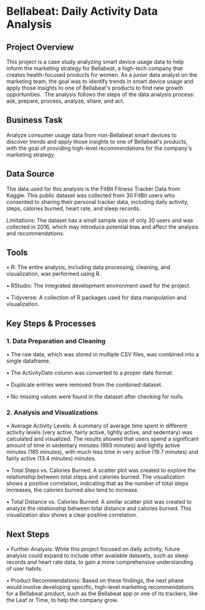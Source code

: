 # Bellabeat: Daily Activity Data Analysis

## Project Overview
This project is a case study analyzing smart device usage data to help inform the marketing strategy for Bellabeat, a high-tech company that creates health-focused products for women. As a junior data analyst on the marketing team, the goal was to identify trends in smart device usage and apply those insights to one of Bellabeat's products to find new growth opportunities.  
The analysis follows the steps of the data analysis process: ask, prepare, process, analyze, share, and act.  

## Business Task
Analyze consumer usage data from non-Bellabeat smart devices to discover trends and apply those insights to one of Bellabeat's products, with the goal of providing high-level recommendations for the company's marketing strategy.  

## Data Source
The data used for this analysis is the FitBit Fitness Tracker Data from Kaggle. This public dataset was collected from 30 FitBit users who consented to sharing their personal tracker data, including daily activity, steps, calories burned, heart rate, and sleep records.  

Limitations: The dataset has a small sample size of only 30 users and was collected in 2016, which may introduce potential bias and affect the analysis and recommendations.  

## Tools
• R: The entire analysis, including data processing, cleaning, and visualization, was performed using R.  

• RStudio: The integrated development environment used for the project.

• Tidyverse: A collection of R packages used for data manipulation and visualization.  

## Key Steps & Processes
### 1. Data Preparation and Cleaning
• The raw data, which was stored in multiple CSV files, was combined into a single dataframe.  

• The ActivityDate column was converted to a proper date format.  

• Duplicate entries were removed from the combined dataset.  

• No missing values were found in the dataset after checking for nulls.  
### 2. Analysis and Visualizations
• Average Activity Levels: A summary of average time spent in different activity levels (very active, fairly active, lightly active, and sedentary) was calculated and visualized. The results showed that users spend a significant amount of time in sedentary minutes (993 minutes) and lightly active minutes (185 minutes), with much less time in very active (19.7 minutes) and fairly active (13.4 minutes) minutes.  

• Total Steps vs. Calories Burned: A scatter plot was created to explore the relationship between total steps and calories burned. The visualization shows a positive correlation, indicating that as the number of total steps increases, the calories burned also tend to increase.  

• Total Distance vs. Calories Burned: A similar scatter plot was created to analyze the relationship between total distance and calories burned. This visualization also shows a clear positive correlation.  

## Next Steps
• Further Analysis: While this project focused on daily activity, future analysis could expand to include other available datasets, such as sleep records and heart rate data, to gain a more comprehensive understanding of user habits.  

• Product Recommendations: Based on these findings, the next phase would involve developing specific, high-level marketing recommendations for a Bellabeat product, such as the Bellabeat app or one of its trackers, like the Leaf or Time, to help the company grow.
